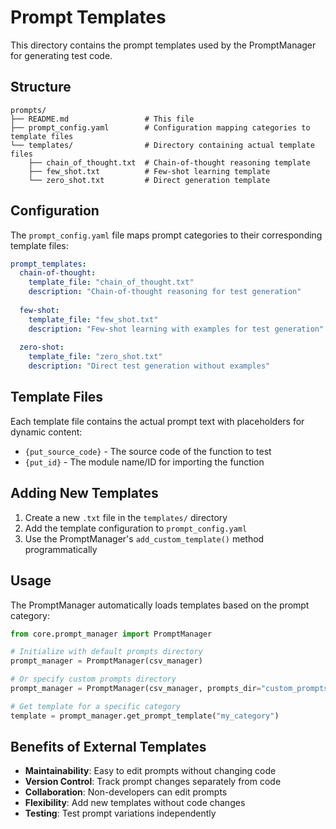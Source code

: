 # Prompt Templates

This directory contains the prompt templates used by the PromptManager for generating test code.

## Structure

```
prompts/
├── README.md                 # This file
├── prompt_config.yaml        # Configuration mapping categories to template files
└── templates/                # Directory containing actual template files
    ├── chain_of_thought.txt  # Chain-of-thought reasoning template
    ├── few_shot.txt          # Few-shot learning template
    └── zero_shot.txt         # Direct generation template
```

## Configuration

The `prompt_config.yaml` file maps prompt categories to their corresponding template files:

```yaml
prompt_templates:
  chain-of-thought:
    template_file: "chain_of_thought.txt"
    description: "Chain-of-thought reasoning for test generation"
    
  few-shot:
    template_file: "few_shot.txt"
    description: "Few-shot learning with examples for test generation"
    
  zero-shot:
    template_file: "zero_shot.txt"
    description: "Direct test generation without examples"
```

## Template Files

Each template file contains the actual prompt text with placeholders for dynamic content:

- `{put_source_code}` - The source code of the function to test
- `{put_id}` - The module name/ID for importing the function

## Adding New Templates

1. Create a new `.txt` file in the `templates/` directory
2. Add the template configuration to `prompt_config.yaml`
3. Use the PromptManager's `add_custom_template()` method programmatically

## Usage

The PromptManager automatically loads templates based on the prompt category:

```python
from core.prompt_manager import PromptManager

# Initialize with default prompts directory
prompt_manager = PromptManager(csv_manager)

# Or specify custom prompts directory
prompt_manager = PromptManager(csv_manager, prompts_dir="custom_prompts")

# Get template for a specific category
template = prompt_manager.get_prompt_template("my_category")
```

## Benefits of External Templates

- **Maintainability**: Easy to edit prompts without changing code
- **Version Control**: Track prompt changes separately from code
- **Collaboration**: Non-developers can edit prompts
- **Flexibility**: Add new templates without code changes
- **Testing**: Test prompt variations independently
